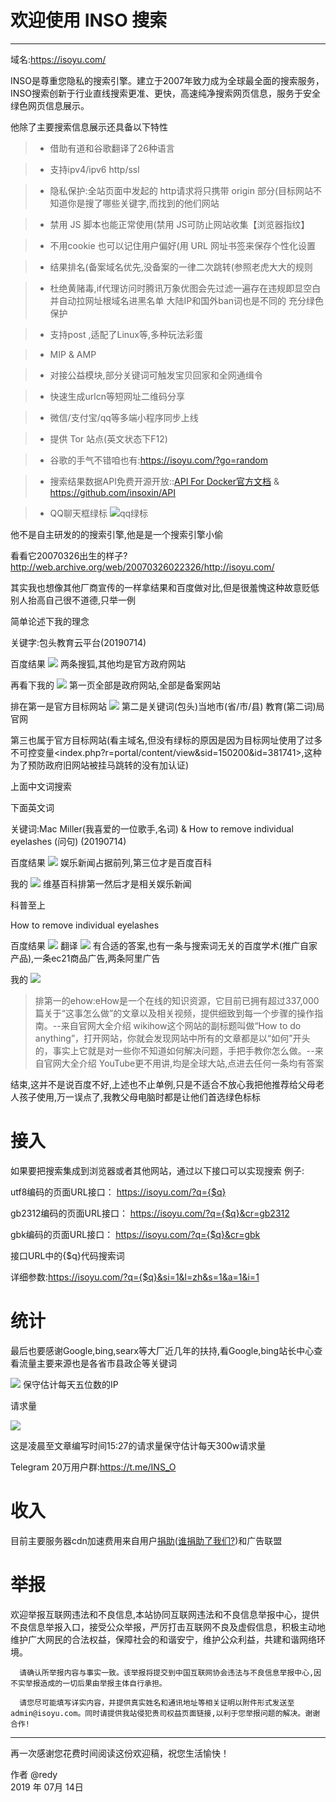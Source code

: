 # 欢迎使用 INSO 搜索

------
域名:https://isoyu.com/

INSO是尊重您隐私的搜索引擎。建立于2007年致力成为全球最全面的搜索服务，INSO搜索创新于行业直线搜索更准、更快，高速纯净搜索网页信息，服务于安全绿色网页信息展示。

他除了主要搜索信息展示还具备以下特性

> * 借助有道和谷歌翻译了26种语言

> * 支持ipv4/ipv6 http/ssl

> * 隐私保护:全站页面中发起的 http请求将只携带 origin 部分(目标网站不知道你是搜了哪些关键字,而找到的他们网站

> * 禁用 JS 脚本也能正常使用(禁用 JS可防止网站收集【浏览器指纹】

> * 不用cookie 也可以记住用户偏好(用 URL 网址书签来保存个性化设置

> * 结果排名(备案域名优先,没备案的一律二次跳转(参照老虎大大的规则

> * 杜绝黄赌毒,if代理访问时腾讯万象优图会先过滤一遍存在违规即显空白并自动拉网址根域名进黑名单 大陆IP和国外ban词也是不同的 充分绿色保护

> * 支持post ,适配了Linux等,多种玩法彩蛋

> * MIP & AMP

> * 对接公益模块,部分关键词可触发宝贝回家和全网通缉令

> * 快速生成urlcn等短网址二维码分享

> * 微信/支付宝/qq等多端小程序同步上线

> * 提供 Tor 站点(英文状态下F12)

> * 谷歌的手气不错咱也有:https://isoyu.com/?go=random

> * 搜索结果数据API免费开源开放::[API For Docker官方文档](https://api.isoyu.com/) & https://github.com/insoxin/API

> * QQ聊天框绿标 ![qq绿标](https://ae01.alicdn.com/kf/HTB1WNKkbhD1gK0jSZFsq6zldVXaz.jpg)


他不是自主研发的的搜索引擎,他是是一个搜索引擎小偷

看看它20070326出生的样子?http://web.archive.org/web/20070326022326/http://isoyu.com/

其实我也想像其他厂商宣传的一样拿结果和百度做对比,但是很羞愧这种故意贬低别人抬高自己很不道德,只举一例

简单论述下我的理念

关键字:包头教育云平台(20190714)

百度结果
![](https://pic3.zhimg.com/80/v2-b2d6cc2cee1fe15a22f0f2b0f8431377_hd.jpg)
两条搜狐,其他均是官方政府网站

再看下我的
![](https://pic1.zhimg.com/80/v2-3d3071045881c9cdc961c513579d1fe1_hd.jpg)
第一页全部是政府网站,全部是备案网站

排在第一是官方目标网站
![](https://pic2.zhimg.com/50/v2-1c0bb22cf25813294b906b815b1fe6d1_hd.gif)
第二是关键词(包头)当地市(省/市/县) 教育(第二词)局官网

第三也属于官方目标网站(看主域名,但没有绿标的原因是因为目标网址使用了过多不可控变量<index.php?r=portal/content/view&sid=150200&id=381741>,这种为了预防政府旧网站被挂马跳转的没有加认证)

上面中文词搜索

下面英文词

关键词:Mac Miller(我喜爱的一位歌手,名词) & How to remove individual eyelashes (问句) (20190714)

百度结果
![](https://pic3.zhimg.com/80/v2-b88c988ee499124ae856a0b443c44b15_hd.jpg)
娱乐新闻占据前列,第三位才是百度百科

我的
![](https://pic4.zhimg.com/80/v2-163e066cb97098128b28f8f6ff1fdbeb_hd.jpg)
维基百科排第一然后才是相关娱乐新闻

科普至上

How to remove individual eyelashes

百度结果
![](https://pic2.zhimg.com/80/v2-1898e1cd7cfb31443102e31a8525193a_hd.jpg)
翻译
![](https://pic2.zhimg.com/80/v2-8b164ce2f11d609c6914d42f62d97c1b_hd.jpg)
有合适的答案,也有一条与搜索词无关的百度学术(推广自家产品),一条ec21商品广告,两条阿里广告

我的
![](https://pic1.zhimg.com/80/v2-b8faa6342106498300f63639d7d5695f_hd.jpg)
 > 排第一的ehow:eHow是一个在线的知识资源，它目前已拥有超过337,000篇关于“这事怎么做”的文章以及相关视频，提供细致到每一个步骤的操作指南。--来自官网大全介绍
 > wikihow这个网站的副标题叫做“How to do anything”，打开网站，你就会发现网站中所有的文章都是以“如何”开头的，事实上它就是对一些你不知道如何解决问题，手把手教你怎么做。--来自官网大全介绍
 YouTube更不用讲,均是全球大站,点进去任何一条均有答案



结束,这并不是说百度不好,上述也不止单例,只是不适合不放心我把他推荐给父母老人孩子使用,万一误点了,我教父母电脑时都是让他们首选绿色标标

 # 接入
如果要把搜索集成到浏览器或者其他网站，通过以下接口可以实现搜索 例子:

utf8编码的页面URL接口： https://isoyu.com/?q={$q} 

gb2312编码的页面URL接口： https://isoyu.com/?q={$q}&cr=gb2312 

gbk编码的页面URL接口： https://isoyu.com/?q={$q}&cr=gbk 

接口URL中的{$q}代码搜索词

详细参数:https://isoyu.com/?q={$q}&si=1&l=zh&s=1&a=1&i=1


# 统计
最后也要感谢Google,bing,searx等大厂近几年的扶持,看Google,bing站长中心查看流量主要来源也是各省市县政企等关键词

![](https://ae01.alicdn.com/kf/HTB1ioWpbeL2gK0jSZPhq6yhvXXaO.jpg)
保守估计每天五位数的IP

请求量

![](https://ae01.alicdn.com/kf/HTB11oCpbmf2gK0jSZFP760sopXa3.png)

这是凌晨至文章编写时间15:27的请求量保守估计每天300w请求量

Telegram 20万用户群:https://t.me/INS_O

# 收入
目前主要服务器cdn加速费用来自用户[捐助](https://github.com/insoxin/donate/blob/master/README.md)([谁捐助了我们?](https://github.com/insoxin/donate/blob/master/HISTORY.md))和广告联盟


# 举报
欢迎举报互联网违法和不良信息,本站协同互联网违法和不良信息举报中心，提供不良信息举报入口，接受公众举报，严厉打击互联网不良及虚假信息，积极主动地维护广大网民的合法权益，保障社会的和谐安宁，维护公众利益，共建和谐网络环境。

      请确认所举报内容与事实一致。该举报将提交到中国互联网协会违法与不良信息举报中心,因不实举报造成的一切后果由举报主体自行承担。

      请您尽可能填写详实内容，并提供真实姓名和通讯地址等相关证明以附件形式发送至admin@isoyu.com。同时请提供我站侵犯贵司权益页面链接,以利于您举报问题的解决。谢谢合作!

------

再一次感谢您花费时间阅读这份欢迎稿，祝您生活愉快！

作者 @redy    
2019 年 07月 14日    
